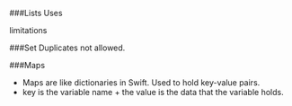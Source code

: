
###Lists
Uses 


limitations

###Set
Duplicates not allowed. 

###Maps
- Maps are like dictionaries in Swift. Used to hold key-value pairs. 
- key is the variable name + the value is the data that the variable holds. 
